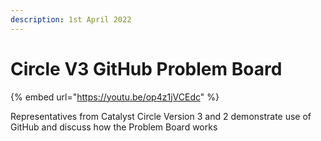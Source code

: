 ```yaml
---
description: 1st April 2022
---
```


# Circle V3 GitHub Problem Board

{% embed url="https://youtu.be/op4z1jVCEdc" %}

Representatives from Catalyst Circle Version 3 and 2 demonstrate use of GitHub and discuss how the Problem Board works
